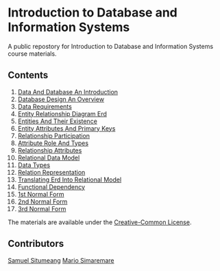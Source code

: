 # Introduction to Database and Information Systems

A public repostory for Introduction to Database and Information Systems course materials.

## Contents

1. [Data And Database An Introduction](/01-data-and-database-an-introduction)
2. [Database Design An Overview](/02-database-design-an-overview)
3. [Data Requirements](/03-data-requirements)
4. [Entity Relationship Diagram Erd](/04-entity-relationship-diagram-erd)
5. [Entities And Their Existence](/05-entities-and-their-existence)
6. [Entity Attributes And Primary Keys](/06-entity-attributes-and-primary-keys)
7. [Relationship Participation](/07-relationship-participation)
8. [Attribute Role And Types](/08-attribute-role-and-types)
9. [Relationship Attributes](/09-relationship-attributes)
10. [Relational Data Model](/10-relational-data-model)
11. [Data Types](/11-data-types)
12. [Relation Representation](/12-relation-representation)
13. [Translating Erd Into Relational Model](/13-translating-erd-into-relational-model)
14. [Functional Dependency](/14-functional-dependency)
15. [1st Normal Form](/15-1st-normal-form)
16. [2nd Normal Form](/16-2nd-normal-form)
17. [3rd Normal Form](/17-3rd-normal-form)

The materials are available under the [Creative-Common License](LICENSE).

## Contributors

[Samuel Situmeang](https://github.com/exemuel)
[Mario Simaremare](https://github.com/simaremare)
